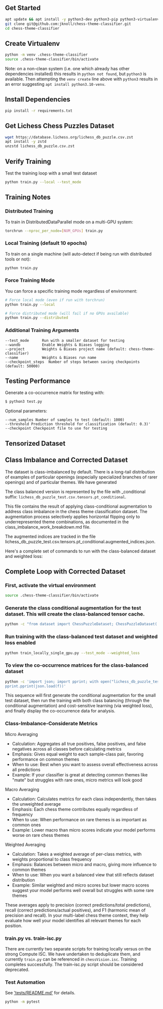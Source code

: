 ## Get Started
```bash
apt update && apt install -y python3-dev python3-pip python3-virtualenv git nano
git clone git@github.com:jknoll/chess-theme-classifier.git
cd chess-theme-classifier
```

## Create Virtualenv
```bash
python -m venv .chess-theme-classifier
source .chess-theme-classifier/bin/activate
```

Note: on a non-clean system (i.e. one which already has other dependencies installed) this results in `python not found`, but `python3` is available. Then attempting the `venv create` line above with `python3` results in an error suggesting `apt install python3.10-venv`.

## Install Dependencies
```bash
pip install -r requirements.txt
```

## Get Lichess Chess Puzzles Dataset
```bash
wget https://database.lichess.org/lichess_db_puzzle.csv.zst
apt install -y zstd
unzstd lichess_db_puzzle.csv.zst
```

## Verify Training
Test the training loop with a small test dataset
```bash
python train.py --local --test_mode
```

## Training Notes
### Distributed Training
To train in DistributedDataParallel mode on a multi-GPU system:

```bash 
torchrun --nproc_per_node=[NUM_GPUs] train.py
```

### Local Training (default 10 epochs)
To train on a single machine (will auto-detect if being run with distributed tools or not):
```bash 
python train.py
```

### Force Training Mode
You can force a specific training mode regardless of environment:
```bash
# Force local mode (even if run with torchrun)
python train.py --local

# Force distributed mode (will fail if no GPUs available)
python train.py --distributed
```

### Additional Training Arguments
```
--test_mode      Run with a smaller dataset for testing
--wandb          Enable Weights & Biases logging
--project        Weights & Biases project name (default: chess-theme-classifier)
--name           Weights & Biases run name
--checkpoint_steps  Number of steps between saving checkpoints (default: 50000)
```


## Testing Performance
Generate a co-occurrence matrix for testing with:
```bash
$ python3 test.py
```

Optional parameters:
```
--num_samples Number of samples to test (default: 1000)
--threshold Prediction threshold for classification (default: 0.3)'
--checkpoint Checkpoint file to use for testing
```

## Tensorized Dataset


## Class Imbalance and Corrected Dataset
The dataset is class-imbalanced by default. There is a long-tail distribution of examples of particular openings (especially specialized branches of rarer openings) and of particular themes. We have generated 

The class balanced version is represented by the file with _conditional suffix: `lichess_db_puzzle_test.csv.tensors.pt_conditional`.

  This file contains the result of applying class-conditional augmentation to address class imbalance in the chess theme classification dataset. The augmentation process selectively applies
   horizontal flipping only to underrepresented theme combinations, as documented in the class_imbalance_work_breakdown.md file.

  The augmented indices are tracked in the file lichess_db_puzzle_test.csv.tensors.pt_conditional.augmented_indices.json.

  Here's a complete set of commands to run with the class-balanced dataset and weighted loss:

## Complete Loop with Corrected Dataset

### First, activate the virtual environment
```bash
source .chess-theme-classifier/bin/activate
```
### Generate the class conditional augmentation for the test dataset. This will create the class-balanced tensor cache.
```bash
python -c "from dataset import ChessPuzzleDataset; ChessPuzzleDataset('lichess_db_puzzle_test.csv', class_conditional_augmentation=True)"
```

### Run training with the class-balanced test dataset and weighted loss enabled
```bash
python train_locally_single_gpu.py --test_mode --weighted_loss
```

### To view the co-occurrence matrices for the class-balanced dataset
```bash
python -c 'import json; import pprint; with open("lichess_db_puzzle_test.csv.cooccurrence.json", "r") as f: 
pprint.pprint(json.load(f))'
```

This sequence will first generate the conditional augmentation for the small test dataset, then run the training with both class balancing (through the
conditional augmentation) and cost-sensitive learning (via weighted loss), and finally display the co-occurrence data for analysis.

### Class-Imbalance-Considerate Metrics

 Micro Averaging


  - Calculation: Aggregates all true positives, false positives, and false negatives across all classes before calculating metrics
  - Emphasis: Gives equal weight to each sample-class pair, favoring performance on common themes
  - When to use: Best when you want to assess overall effectiveness across all predictions
  - Example: If your classifier is great at detecting common themes like "mate" but struggles with rare ones, micro metrics will look good

  Macro Averaging

  - Calculation: Calculates metrics for each class independently, then takes the unweighted average
  - Emphasis: Each chess theme contributes equally regardless of frequency
  - When to use: When performance on rare themes is as important as common ones
  - Example: Lower macro than micro scores indicate your model performs worse on rare chess themes

  Weighted Averaging

  - Calculation: Takes a weighted average of per-class metrics, with weights proportional to class frequency
  - Emphasis: Balances between micro and macro, giving more influence to common themes
  - When to use: When you want a balanced view that still reflects dataset distribution
  - Example: Similar weighted and micro scores but lower macro scores suggest your model performs well overall but struggles with some rare themes

  These averages apply to precision (correct predictions/total predictions), recall (correct predictions/actual positives), and F1 (harmonic mean
  of precision and recall). In your multi-label chess theme context, they help evaluate how well your model identifies all relevant themes for each 
  position.

### train.py vs. train-isc.py
There are currently two separate scripts for training locally versus on the strong Compute ISC. We have undertaken to deduplicate them, and currently `train.py` can be referenced in `chessVision.isc`. Training completes successfully. The train-isc.py script should be considered deprecated. 

### Test Automation
See ['tests/README.md']('./tests/README.md') for details.

```bash
python -m pytest